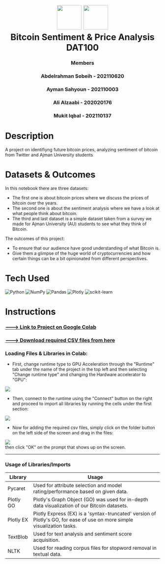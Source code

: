 <div align="center">
      <h1> <img src="https://i.imgur.com/eXzHRid.png" width="80px">  <img src="https://i.imgur.com/24G6GDZ.png" width="80px"><br/>Bitcoin Sentiment & Price Analysis<br/>DAT100</h1>
      <h3> Members
            
### Abdelrahman Sobeih - 202110620
### Ayman Sahyoun - 202110003
### Ali Alzaabi - 202020176
### Mukit Iqbal - 202110137<h3></div>



# Description
A project on identifiyng future bitcoin prices, analyzing sentiment of bitcoin from Twitter and Ajman University students

# Datasets & Outcomes
In this notebook there are three datasets:

- The first one is about bitcoin prices where we discuss the prices of bitcoin over the years.
- The second one is about the sentiment analysis where we have a look at what people think about bitcoin.
- The third and last dataset is a simple dataset taken from a survey we made for Ajman University (AU) students to see what they think of Bitcoin.

The outcomes of this project:

- To ensure that our audience have good understanding of what Bitcoin is.
- Give them a glimpse of the huge world of cryptocurrencies and how certain things can be a bit opinionated from different perspectives.


# Tech Used
 ![Python](https://img.shields.io/badge/python-3670A0?style=for-the-badge&logo=python&logoColor=ffdd54) ![NumPy](https://img.shields.io/badge/numpy-%23013243.svg?style=for-the-badge&logo=numpy&logoColor=white) ![Pandas](https://img.shields.io/badge/pandas-%23150458.svg?style=for-the-badge&logo=pandas&logoColor=white) ![Plotly](https://img.shields.io/badge/Plotly-%233F4F75.svg?style=for-the-badge&logo=plotly&logoColor=white) ![scikit-learn](https://img.shields.io/badge/scikit--learn-%23F7931E.svg?style=for-the-badge&logo=scikit-learn&logoColor=white)
      
# Instructions

### [---> Link to Project on Google Colab](https://colab.research.google.com/drive/1lp1SbhKdEEfl3bsvSaIq7UBDfIpRveXW?usp=sharing)
### [---> Download required CSV files from here](https://github.com/aymsahdata/Prices-and-Sentiment-Analysis-for-Bitcoin/tree/main/Required%20CSV%20Files)
### Loading Files & Libraries in Colab:
- First, change runtime type to GPU Acceleration through the "Runtime" tab under the name of the project in the top left and then selecting "Change runtime type" and changing the Hardware accelerator to "GPU":
                                                                                                                              
![](https://i.imgur.com/4FvdMWk.png)

- Then, connect to the runtime using the "Connect" button on the right and proceed to import all libraries by running the cells under the first section:
                                                                                                                              
![](https://i.imgur.com/alRR4xS.png)

- Now for adding the required csv files, simply click on the folder button on the left side of the screen and drag in the files:
                                                                                                                              
![](https://i.imgur.com/euIc4Ok.png)  
then click "OK" on the prompt that shows up on the screen.

----

### Usage of Libraries/Imports
| Library | Usage |
| ----------- | ----------- |
| Pycaret | Used for attribute selection and model rating/performance based on given data. |
| Plotly GO | Plotly's Graph Object (GO) was used for in-depth data visualization of our Bitcoin datasets. |
| Plotly EX | Plotly Express (EX) is a 'syntax-truncated' version of Plotly's GO, for ease of use on more simple visualization tasks.|
| TextBlob | Used for text analysis and sentiment score acquisition. |
| NLTK | Used for reading corpus files for stopword removal in textual data. |
